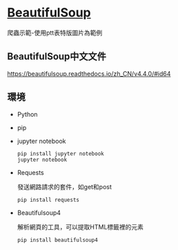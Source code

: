 # [BeautifulSoup](https://pypi.org/project/beautifulsoup4/)
爬蟲示範-使用ptt表特版圖片為範例

## BeautifulSoup中文文件
https://beautifulsoup.readthedocs.io/zh_CN/v4.4.0/#id64

## 環境
 - Python
 - pip
 - jupyter notebook
     ```
     pip install jupyter notebook
     jupyter notebook
     ```
- Requests

    發送網路請求的套件，如get和post
     ```
     pip install requests
     ```
- Beautifulsoup4

    解析網頁的工具，可以提取HTML標籤裡的元素
     ```
     pip install beautifulsoup4
     ```
